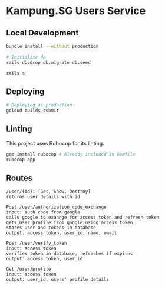 # Kampung.SG Users Service

## Local Development

```sh
bundle install --without production

# Initialise db
rails db:drop db:migrate db:seed

rails s
```

## Deploying

```sh
# Deploying as production
gcloud builds submit
```

## Linting

This project uses Rubocop for its linting.

```sh
gem install rubocop # Already included in Gemfile
rubocop app
```

## Routes

```text
/user/{id}: [Get, Show, Destroy]
returns user details with id

Post /user/authorization_code_exchange
input: auth code from google
calls google to exahnge for access token and refresh token
gets user profile from google using access token
stores user and tokens in database
output: access token, user_id, name, email

Post /user/verify_token
input: access token
verifies token in database, refreshes if expires
output: access token, user_id

Get /user/profile
input: access token
output: user_id, users' profile details
```
